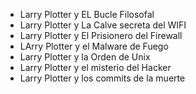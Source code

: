 - Larry Plotter y EL Bucle Filosofal
- Larry Plotter y La Calve secreta del WIFI
- Larry Plotter y El Prisionero del Firewall
- LArry Plotter y el Malware de Fuego
- Larry Plotter y la Orden de Unix
- Larry Plotter y el misterio del Hacker
- Larry Plotter y los commits de la muerte
